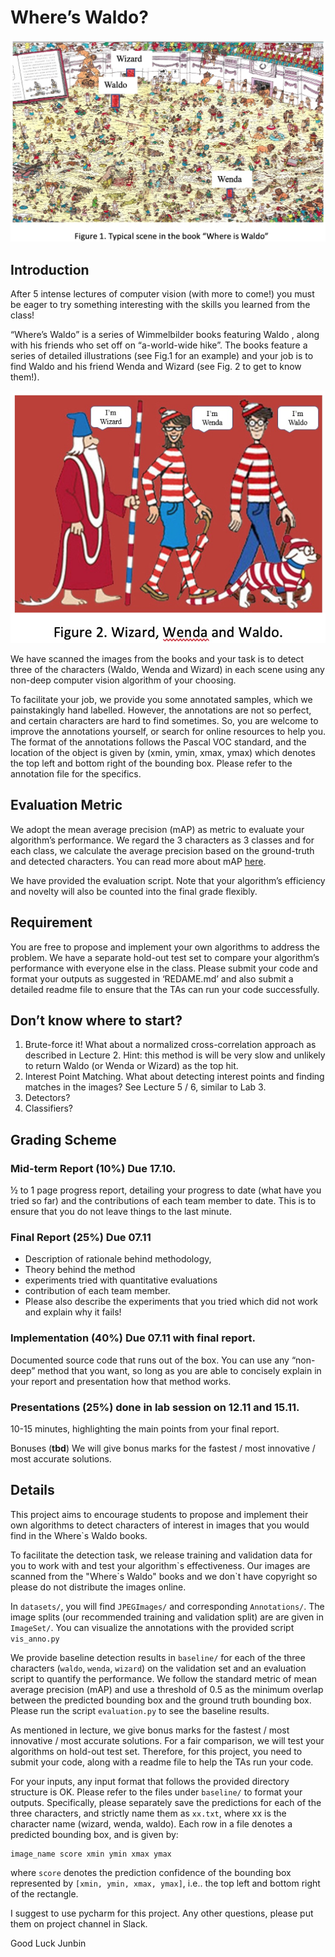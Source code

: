 # Where’s Waldo?

![Wheres Waldo](img/fig1.jpg)

## Introduction

After 5 intense lectures of computer vision (with more to come!) you must be eager to try something interesting with the skills you learned from the class!

“Where’s Waldo” is a series of Wimmelbilder books featuring Waldo , along with his friends who set off on “a-world-wide hike”. The books feature a series of detailed illustrations (see Fig.1 for an example) and your job is to find Waldo and his friend Wenda and Wizard (see Fig. 2 to get to know them!).

![Waldo, Wenda, and Wizard](img/fig2.jpg)

We have scanned the images from the books and your task is to detect three of the characters (Waldo, Wenda and Wizard) in each scene using any non-deep computer vision algorithm of your choosing.

To facilitate your job, we provide you some annotated samples, which we painstakingly hand labelled. However, the annotations are not so perfect, and certain characters are hard to find sometimes. So, you are welcome to improve the annotations yourself, or search for online resources to help you. The format of the annotations follows the Pascal VOC standard, and the location of the object is given by (xmin, ymin, xmax, ymax) which denotes the top left and bottom right of the bounding box. Please refer to the annotation file for the specifics.

## Evaluation Metric

We adopt the mean average precision (mAP) as metric to evaluate your algorithm’s performance. We regard the 3 characters as 3 classes and for each class, we calculate the average precision based on the ground-truth and detected characters. You can read more about mAP [here](https://medium.com/@jonathan_hui/map-mean-average-precision-for-object-detection-45c121a31173).

We have provided the evaluation script. Note that your algorithm’s efficiency and novelty will also be counted into the final grade flexibly.

## Requirement

You are free to propose and implement your own algorithms to address the problem. We have a separate hold-out test set to compare your algorithm’s performance with everyone else in the class. Please submit your code and format your outputs as suggested in ‘REDAME.md’ and also submit a detailed readme file to ensure that the TAs can run your code successfully.

## Don’t know where to start?

1. Brute-force it! What about a normalized cross-correlation approach as described in Lecture 2. Hint: this method is will be very slow and unlikely to return Waldo (or Wenda or Wizard) as the top hit.
2. Interest Point Matching. What about detecting interest points and finding matches in the images? See Lecture 5 / 6, similar to Lab 3.
3. Detectors?
4. Classifiers?

## Grading Scheme

### Mid-term Report (10%) **Due 17.10.**

½ to 1 page progress report, detailing your progress to date (what have you tried so far) and the contributions of each team member to date. This is to ensure that you do not leave things to the last minute.

### Final Report (25%) **Due 07.11**

- Description of rationale behind methodology,
- Theory behind the method
- experiments tried with quantitative evaluations
- contribution of each team member.
- Please also describe the experiments that you tried which did not work and explain why it fails!

### Implementation (40%) **Due 07.11 with final report.**

Documented source code that runs out of the box. You can use any “non-deep” method that you want, so long as you are able to concisely explain in your report and presentation how that method works.

### Presentations (25%) **done in lab session on 12.11 and 15.11.**

10-15 minutes, highlighting the main points from your final report.

Bonuses (**tbd**)
We will give bonus marks for the fastest / most innovative / most accurate solutions.

## Details

This project aims to encourage students to propose and implement their own algorithms to detect characters of interest
in images that you would find in the Where`s Waldo books.

To facilitate the detection task, we release training and validation data for you to work with and test your algorithm\`s effectiveness. Our images are scanned from the "Where\`s Waldo" books and we don`t have copyright so please do not distribute the images online.

In `datasets/`, you will find `JPEGImages/` and corresponding `Annotations/`. The image splits (our recommended training and validation split) are are given in `ImageSet/`. You can visualize the annotations with the provided script `vis_anno.py`

We provide baseline detection results in `baseline/` for each of the three characters (`waldo`, `wenda`, `wizard`)
on the validation set and an evaluation script to quantify the performance. We follow the standard metric of mean
average precision (mAP) and use a threshold of 0.5 as the minimum overlap between the predicted bounding box and
the ground truth bounding box. Please run the script `evaluation.py` to see the baseline results.

As mentioned in lecture, we give bonus marks for the fastest / most innovative / most accurate solutions. For a fair comparison, we will test your algorithms on hold-out test set. Therefore, for this project, you need to submit your code, along with a readme file to help the TAs run your code.

For your inputs, any input format that follows the provided directory structure is OK. Please refer to the files under `baseline/` to format your outputs. Specifically, please separately save the predictions for each of the three characters, and strictly name them as `xx.txt`, where xx is the character name (wizard, wenda, waldo). Each row in a file denotes a predicted bounding box, and is given by:

```
image_name score xmin ymin xmax ymax
```

where `score` denotes the prediction confidence of the bounding box represented by `[xmin, ymin, xmax, ymax]`, i.e.. the top left and bottom right of the rectangle.

I suggest to use pycharm for this project. Any other questions, please put them on project channel in Slack.

Good Luck
Junbin
